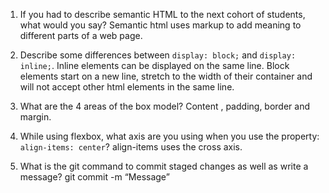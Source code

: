 1. If you had to describe semantic HTML to the next cohort of students, what would you say?
    Semantic html uses markup to add meaning to different parts of a web page.  

2. Describe some differences between ```display: block;``` and ```display: inline;```.
    Inline elements can be displayed on the same line. Block elements start on a new line, stretch to the width of their container and will not accept other html elements in the same line.

3. What are the 4 areas of the box model?
    Content , padding, border and margin.

4. While using flexbox, what axis are you using when you use the property: ```align-items: center```?
    align-items uses the cross axis.


5. What is the git command to commit staged changes as well as write a message? 
    git commit -m “Message”